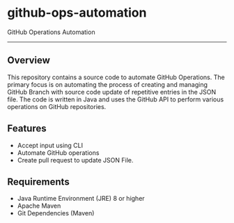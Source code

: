 # github-ops-automation
GitHub Operations Automation
***
## Overview
This repository contains a source code to automate GitHub Operations. The primary focus is on automating the process of creating and managing GitHub Branch with source code update of repetitive entries in the JSON file. The code is written in Java and uses the GitHub API to perform various operations on GitHub repositories.

## Features
- Accept input using CLI
- Automate GitHub operations
- Create pull request to update JSON File.

## Requirements
- Java Runtime Environment (JRE) 8 or higher
- Apache Maven
- Git Dependencies (Maven)
